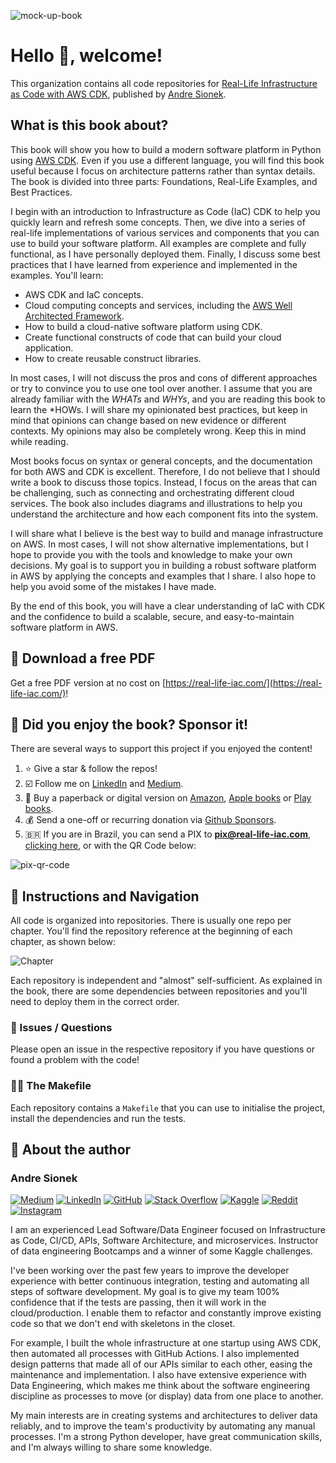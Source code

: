 ![mock-up-book](https://github.com/user-attachments/assets/ac6dc76e-9dea-4682-ae71-0ef5c8b05a80)

# Hello 👋, welcome!

This organization contains all code repositories for [Real-Life Infrastructure as Code with AWS CDK](https://real-life-iac.com/), published by [Andre Sionek](https://github.com/andresionek91).

## What is this book about?
This book will show you how to build a modern software platform in Python using [AWS CDK](https://aws.amazon.com/cdk/). Even if you use a different language, you will find this book useful because I focus on architecture patterns rather than syntax details. The book is divided into three parts: Foundations, Real-Life Examples, and Best Practices. 

I begin with an introduction to Infrastructure as Code (IaC) CDK to help you quickly learn and refresh some concepts. Then, we dive into a series of real-life implementations of various services and components that you can use to build your software platform. All examples are complete and fully functional, as I have personally deployed them. Finally, I discuss some best practices that I have learned from experience and implemented in the examples. You'll learn:

* AWS CDK and IaC concepts.
* Cloud computing concepts and services, including the [AWS Well Architected Framework](https://aws.amazon.com/architecture/well-architected/).
* How to build a cloud-native software platform using CDK.
* Create functional constructs of code that can build your cloud application.
* How to create reusable construct libraries.

In most cases, I will not discuss the pros and cons of different approaches or try to convince you to use one tool over another. I assume that you are already familiar with the *WHATs* and *WHYs*, and you are reading this book to learn the *HOWs. I will share my opinionated best practices, but keep in mind that opinions can change based on new evidence or different contexts. My opinions may also be completely wrong. Keep this in mind while reading.

Most books focus on syntax or general concepts, and the documentation for both AWS and CDK is excellent. Therefore, I do not believe that I should write a book to discuss those topics. Instead, I focus on the areas that can be challenging, such as connecting and orchestrating different cloud services. The book also includes diagrams and illustrations to help you understand the architecture and how each component fits into the system.

I will share what I believe is the best way to build and manage infrastructure on AWS. In most cases, I will not show alternative implementations, but I hope to provide you with the tools and knowledge to make your own decisions. My goal is to support you in building a robust software platform in AWS by applying the concepts and examples that I share. I also hope to help you avoid some of the mistakes I have made.

By the end of this book, you will have a clear understanding of IaC with CDK and the confidence to build a scalable, secure, and easy-to-maintain software platform in AWS.

## 🍿 Download a free PDF
Get a free PDF version at no cost on [https://real-life-iac.com/](https://real-life-iac.com/)!

## 💝 Did you enjoy the book? Sponsor it!
There are several ways to support this project if you enjoyed the content!

1. ⭐ Give a star & follow the repos!
2. ☑️ Follow me on [LinkedIn](https://www.linkedin.com/in/andresionek/) and [Medium](https://www.sionek.com).
3. 📗 Buy a paperback or digital version on [Amazon](), [Apple books]() or [Play books]().
4. 💰 Send a one-off or recurring donation via [Github Sponsors](https://github.com/sponsors/Real-Life-IaC/).
5. 🇧🇷 If you are in Brazil, you can send a PIX to **pix@real-life-iac.com**, [clicking here](https://nubank.com.br/cobrar/1j8r44/676bee9c-f120-49be-a7ca-840e500a3b59), or with the QR Code below:


![pix-qr-code](https://github.com/user-attachments/assets/31f5fe72-089e-4601-80be-7ea3c83d16dd)


## 🧭 Instructions and Navigation
All code is organized into repositories. There is usually one repo per chapter. You'll find the repository reference at the beginning of each chapter, as shown below:

![Chapter](https://github.com/Real-Life-IaC/.github/assets/5912422/cf7a94fe-dc10-4389-947f-475aa4672a9f)

Each repository is independent and "almost" self-sufficient. As explained in the book, there are some dependencies between repositories and you'll need to deploy them in the correct order.

### 🎫 Issues / Questions

Please open an issue in the respective repository if you have questions or found a problem with the code!

### 👩‍💻 The Makefile
Each repository contains a `Makefile` that you can use to initialise the project, install the dependencies and run the tests.

## 🧙 About the author

### Andre Sionek 
[![Medium](https://img.shields.io/badge/Medium-12100E?style=for-the-badge&logo=medium&logoColor=white)](https://medium.com/@sionek)
[![LinkedIn](https://img.shields.io/badge/linkedin-%230077B5.svg?style=for-the-badge&logo=linkedin&logoColor=white)](https://linkedin.com/in/andresionek)
[![GitHub](https://img.shields.io/badge/github-%23121011.svg?style=for-the-badge&logo=github&logoColor=white)](https://github.com/andresionek91/)
[![Stack Overflow](https://img.shields.io/badge/-Stackoverflow-FE7A16?style=for-the-badge&logo=stack-overflow&logoColor=white)](https://stackoverflow.com/users/10353023)
[![Kaggle](https://img.shields.io/badge/Kaggle-035a7d?style=for-the-badge&logo=kaggle&logoColor=white)](https://www.kaggle.com/andresionek)
[![Reddit](https://img.shields.io/badge/Reddit-%23FF4500.svg?style=for-the-badge&logo=Reddit&logoColor=white)](https://www.reddit.com/user/AndreSionek)
[![Instagram](https://img.shields.io/badge/Instagram-%23E4405F.svg?style=for-the-badge&logo=Instagram&logoColor=white)](https://www.instagram.com/sou.o.belisco/)

I am an experienced Lead Software/Data Engineer focused on Infrastructure as Code, CI/CD, APIs, Software Architecture, and microservices. Instructor of data engineering Bootcamps and a winner of some Kaggle challenges. 

I've been working over the past few years to improve the developer experience with better continuous integration, testing and automating all steps of software development. My goal is to give my team 100% confidence that if the tests are passing, then it will work in the cloud/production. I enable them to refactor and constantly improve existing code so that we don't end with skeletons in the closet. 

For example, I built the whole infrastructure at one startup using AWS CDK, then automated all processes with GitHub Actions. I also implemented design patterns that made all of our APIs similar to each other, easing the maintenance and implementation. I also have extensive experience with Data Engineering, which makes me think about the software engineering discipline as processes to move (or display) data from one place to another.

My main interests are in creating systems and architectures to deliver data reliably, and to improve the team's productivity by automating any manual processes. I'm a strong Python developer, have great communication skills, and I'm always willing to share some knowledge.
